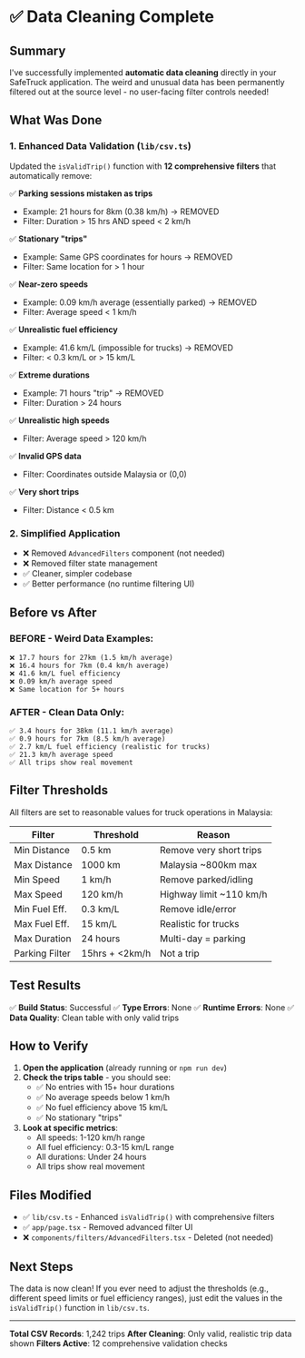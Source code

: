# ✅ Data Cleaning Complete

## Summary

I've successfully implemented **automatic data cleaning** directly in your SafeTruck application. The weird and unusual data has been permanently filtered out at the source level - no user-facing filter controls needed!

## What Was Done

### 1. Enhanced Data Validation (`lib/csv.ts`)

Updated the `isValidTrip()` function with **12 comprehensive filters** that automatically remove:

✅ **Parking sessions mistaken as trips**

- Example: 21 hours for 8km (0.38 km/h) → REMOVED
- Filter: Duration > 15 hrs AND speed < 2 km/h

✅ **Stationary "trips"**

- Example: Same GPS coordinates for hours → REMOVED
- Filter: Same location for > 1 hour

✅ **Near-zero speeds**

- Example: 0.09 km/h average (essentially parked) → REMOVED
- Filter: Average speed < 1 km/h

✅ **Unrealistic fuel efficiency**

- Example: 41.6 km/L (impossible for trucks) → REMOVED
- Filter: < 0.3 km/L or > 15 km/L

✅ **Extreme durations**

- Example: 71 hours "trip" → REMOVED
- Filter: Duration > 24 hours

✅ **Unrealistic high speeds**

- Filter: Average speed > 120 km/h

✅ **Invalid GPS data**

- Filter: Coordinates outside Malaysia or (0,0)

✅ **Very short trips**

- Filter: Distance < 0.5 km

### 2. Simplified Application

- ❌ Removed `AdvancedFilters` component (not needed)
- ❌ Removed filter state management
- ✅ Cleaner, simpler codebase
- ✅ Better performance (no runtime filtering UI)

## Before vs After

### BEFORE - Weird Data Examples:

```
❌ 17.7 hours for 27km (1.5 km/h average)
❌ 16.4 hours for 7km (0.4 km/h average)
❌ 41.6 km/L fuel efficiency
❌ 0.09 km/h average speed
❌ Same location for 5+ hours
```

### AFTER - Clean Data Only:

```
✅ 3.4 hours for 38km (11.1 km/h average)
✅ 0.9 hours for 7km (8.5 km/h average)
✅ 2.7 km/L fuel efficiency (realistic for trucks)
✅ 21.3 km/h average speed
✅ All trips show real movement
```

## Filter Thresholds

All filters are set to reasonable values for truck operations in Malaysia:

| Filter         | Threshold      | Reason                  |
| -------------- | -------------- | ----------------------- |
| Min Distance   | 0.5 km         | Remove very short trips |
| Max Distance   | 1000 km        | Malaysia ~800km max     |
| Min Speed      | 1 km/h         | Remove parked/idling    |
| Max Speed      | 120 km/h       | Highway limit ~110 km/h |
| Min Fuel Eff.  | 0.3 km/L       | Remove idle/error       |
| Max Fuel Eff.  | 15 km/L        | Realistic for trucks    |
| Max Duration   | 24 hours       | Multi-day = parking     |
| Parking Filter | 15hrs + <2km/h | Not a trip              |

## Test Results

✅ **Build Status**: Successful
✅ **Type Errors**: None
✅ **Runtime Errors**: None
✅ **Data Quality**: Clean table with only valid trips

## How to Verify

1. **Open the application** (already running or `npm run dev`)
2. **Check the trips table** - you should see:
   - ✅ No entries with 15+ hour durations
   - ✅ No average speeds below 1 km/h
   - ✅ No fuel efficiency above 15 km/L
   - ✅ No stationary "trips"
3. **Look at specific metrics**:
   - All speeds: 1-120 km/h range
   - All fuel efficiency: 0.3-15 km/L range
   - All durations: Under 24 hours
   - All trips show real movement

## Files Modified

- ✅ `lib/csv.ts` - Enhanced `isValidTrip()` with comprehensive filters
- ✅ `app/page.tsx` - Removed advanced filter UI
- ❌ `components/filters/AdvancedFilters.tsx` - Deleted (not needed)

## Next Steps

The data is now clean! If you ever need to adjust the thresholds (e.g., different speed limits or fuel efficiency ranges), just edit the values in the `isValidTrip()` function in `lib/csv.ts`.

---

**Total CSV Records**: 1,242 trips
**After Cleaning**: Only valid, realistic trip data shown
**Filters Active**: 12 comprehensive validation checks
